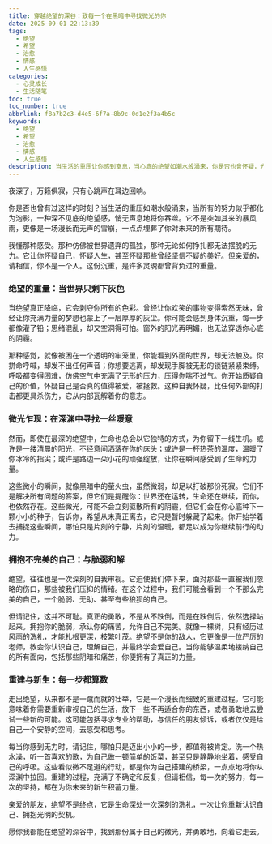 ```yaml
---
title: 穿越绝望的深谷：致每一个在黑暗中寻找微光的你
date: 2025-09-01 22:13:39
tags:
  - 绝望
  - 希望
  - 治愈
  - 情感
  - 人生感悟
categories:
  - 心灵成长
  - 生活随笔
toc: true
toc_number: true
abbrlink: f8a7b2c3-d4e5-6f7a-8b9c-0d1e2f3a4b5c
keywords:
  - 绝望
  - 希望
  - 治愈
  - 情感
  - 人生感悟
description: 当生活的重压让你感到窒息，当心底的绝望如潮水般涌来，你是否也曾怀疑，光亮是否还会再现？这篇文章，献给每一个在黑暗中挣扎的灵魂。它不讲故事，只触碰你内心最真实的感受，温柔地告诉你：绝望不是终点，而是生命深处一次深刻的洗礼。让我们一起，从心底深处，重新找回那份属于自己的微光与力量。
---
```


夜深了，万籁俱寂，只有心跳声在耳边回响。

你是否也曾有过这样的时刻？当生活的重压如潮水般涌来，当所有的努力似乎都化为泡影，一种深不见底的绝望感，悄无声息地将你吞噬。它不是突如其来的暴风雨，更像是一场漫长而无声的雪崩，一点点埋葬了你对未来的所有期待。

我懂那种感受。那种仿佛被世界遗弃的孤独，那种无论如何挣扎都无法摆脱的无力。它让你怀疑自己，怀疑人生，甚至怀疑那些曾经坚信不疑的美好。但亲爱的，请相信，你不是一个人。这份沉重，是许多灵魂都曾背负过的重量。

### 绝望的重量：当世界只剩下灰色

当绝望真正降临，它会剥夺你所有的色彩。曾经让你欢笑的事物变得索然无味，曾经让你充满力量的梦想也蒙上了一层厚厚的灰尘。你可能会感到身体沉重，每一步都像灌了铅；思绪混乱，却又空洞得可怕。窗外的阳光再明媚，也无法穿透你心底的阴霾。

那种感觉，就像被困在一个透明的牢笼里，你能看到外面的世界，却无法触及。你拼命呼喊，却发不出任何声音；你想要逃离，却发现手脚被无形的锁链紧紧束缚。呼吸都变得困难，仿佛空气中充满了无形的压力，压得你喘不过气。你开始质疑自己的价值，怀疑自己是否真的值得被爱，被拯救。这种自我怀疑，比任何外部的打击都更具杀伤力，它从内部瓦解着你的意志。

### 微光乍现：在深渊中寻找一丝暖意

然而，即使在最深的绝望中，生命也总会以它独特的方式，为你留下一线生机。或许是一缕清晨的阳光，不经意间洒落在你的床头；或许是一杯热茶的温度，温暖了你冰冷的指尖；或许是路边一朵小花的顽强绽放，让你在瞬间感受到了生命的力量。

这些微小的瞬间，就像黑暗中的萤火虫，虽然微弱，却足以打破那份死寂。它们不是解决所有问题的答案，但它们是提醒你：世界还在运转，生命还在继续，而你，也依然存在。这些微光，可能不会立刻驱散所有的阴霾，但它们会在你心底种下一颗小小的种子，告诉你，希望从未真正离去，它只是暂时躲藏了起来。你开始学着去捕捉这些瞬间，哪怕只是片刻的宁静，片刻的温暖，都足以成为你继续前行的动力。

### 拥抱不完美的自己：与脆弱和解

绝望，往往也是一次深刻的自我审视。它迫使我们停下来，面对那些一直被我们忽略的伤口，那些被我们压抑的情绪。在这个过程中，我们可能会看到一个不那么完美的自己，一个脆弱、无助、甚至有些狼狈的自己。

但请记住，这并不可耻。真正的勇敢，不是从不跌倒，而是在跌倒后，依然选择站起来。拥抱你的脆弱，承认你的痛苦，允许自己不完美。就像一棵树，只有经历过风雨的洗礼，才能扎根更深，枝繁叶茂。绝望不是你的敌人，它更像是一位严厉的老师，教会你认识自己，理解自己，并最终学会爱自己。当你能够温柔地接纳自己的所有面向，包括那些阴暗和痛苦，你便拥有了真正的力量。

### 重建与新生：每一步都算数

走出绝望，从来都不是一蹴而就的壮举，它是一个漫长而细致的重建过程。它可能意味着你需要重新审视自己的生活，放下一些不再适合你的东西，或者勇敢地去尝试一些新的可能。这可能包括寻求专业的帮助，与信任的朋友倾诉，或者仅仅是给自己一个安静的空间，去感受和思考。

每当你感到无力时，请记住，哪怕只是迈出小小的一步，都值得被肯定。洗一个热水澡，听一首喜欢的歌，为自己做一顿简单的饭菜，甚至只是静静地坐着，感受自己的呼吸。这些看似微不足道的行动，都是你为自己搭建的桥梁，一点点地将你从深渊中拉回。重建的过程，充满了不确定和反复，但请相信，每一次的努力，每一次的坚持，都在为你未来的新生积蓄力量。

亲爱的朋友，绝望不是终点，它是生命深处一次深刻的洗礼，一次让你重新认识自己、拥抱光明的契机。

愿你我都能在绝望的深谷中，找到那份属于自己的微光，并勇敢地，向着它走去。